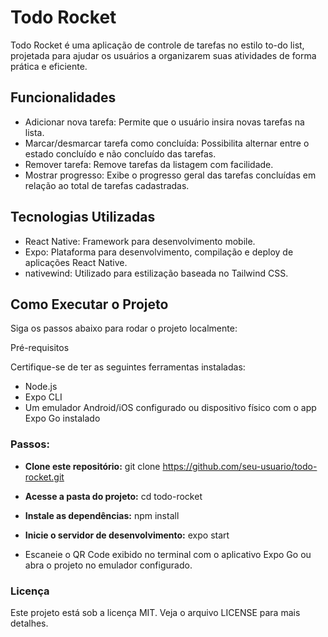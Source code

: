 # Todo Rocket

Todo Rocket é uma aplicação de controle de tarefas no estilo to-do list, projetada para ajudar os usuários a organizarem suas atividades de forma prática e eficiente.

## Funcionalidades

- Adicionar nova tarefa: Permite que o usuário insira novas tarefas na lista.
- Marcar/desmarcar tarefa como concluída: Possibilita alternar entre o estado concluído e não concluído das tarefas.
- Remover tarefa: Remove tarefas da listagem com facilidade.
- Mostrar progresso: Exibe o progresso geral das tarefas concluídas em relação ao total de tarefas cadastradas.

## Tecnologias Utilizadas

- React Native: Framework para desenvolvimento mobile.
- Expo: Plataforma para desenvolvimento, compilação e deploy de aplicações React Native.
- nativewind: Utilizado para estilização baseada no Tailwind CSS.

## Como Executar o Projeto

Siga os passos abaixo para rodar o projeto localmente:

Pré-requisitos

Certifique-se de ter as seguintes ferramentas instaladas:

- Node.js
- Expo CLI
- Um emulador Android/iOS configurado ou dispositivo físico com o app Expo Go instalado

### Passos:

- **Clone este repositório:**
git clone https://github.com/seu-usuario/todo-rocket.git

- **Acesse a pasta do projeto:**
cd todo-rocket

- **Instale as dependências:**
npm install

- **Inicie o servidor de desenvolvimento:**
expo start

- Escaneie o QR Code exibido no terminal com o aplicativo Expo Go ou abra o projeto no emulador configurado.

### Licença

Este projeto está sob a licença MIT. Veja o arquivo LICENSE para mais detalhes.
